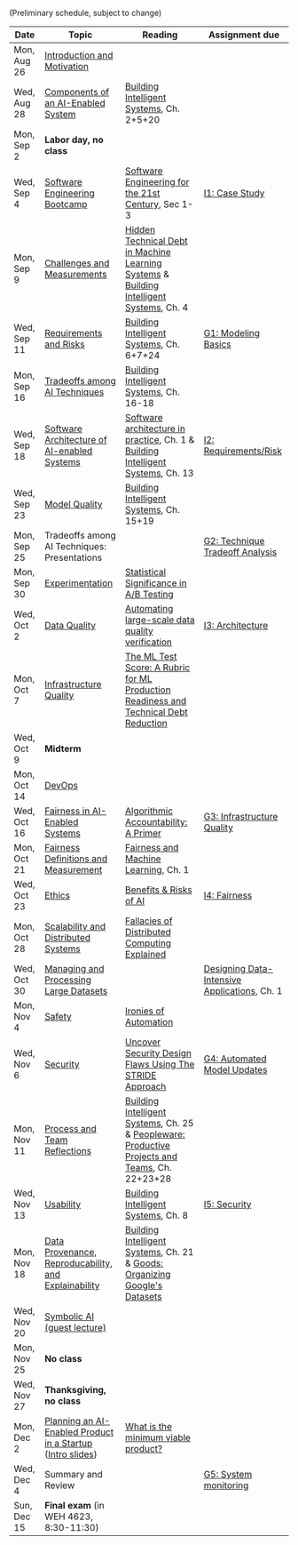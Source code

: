 
(Preliminary schedule, subject to change)

| Date  | Topic | Reading | Assignment due |
| -     | -     | -       | -              |
| Mon, Aug 26 | [Introduction and Motivation](https://ckaestne.github.io/seai/slides/01_introduction_and_motivation/intro.html) |   |   |
| Wed, Aug 28 | [Components of an AI-Enabled System](https://ckaestne.github.io/seai/slides/02_components/components.html)  | [Building Intelligent Systems](https://www.buildingintelligentsystems.com/), Ch. 2+5+20  |   |
| Mon, Sep 2  | **Labor day, no class** |   |   |
| Wed, Sep 4  | [Software Engineering Bootcamp](https://ckaestne.github.io/seai/slides/03_se_bootcamp/se.html)   |  [Software Engineering for the 21st Century](http://ra.adm.cs.cmu.edu/anon/usr0/anon/usr/ftp/isri2005/CMU-ISRI-05-108.pdf), Sec 1-3  | [I1: Case Study](https://github.com/ckaestne/seai/blob/master/assignments/I1_case_study/assignment01.md)  |
| Mon, Sep 9  | [Challenges and Measurements](https://ckaestne.github.io/seai/slides/04_challenges/challenges.html)   | [Hidden Technical Debt in Machine Learning Systems](http://papers.nips.cc/paper/5656-hidden-technical-debt-in-machine-learning-systems.pdf) & [Building Intelligent Systems](https://www.buildingintelligentsystems.com/), Ch. 4    |   |
| Wed, Sep 11 | [Requirements and Risks](https://ckaestne.github.io/seai/slides/05_requirements/requirements.html)  | [Building Intelligent Systems](https://www.buildingintelligentsystems.com/), Ch. 6+7+24  | [G1: Modeling Basics](https://github.com/ckaestne/seai/blob/master/assignments/G1_modeling_basics/assignment02.md) |
| Mon, Sep 16 | [Tradeoffs among AI Techniques](https://ckaestne.github.io/seai/slides/06_tradeoffs/tradeoffs.html#/)   |  [Building Intelligent Systems](https://www.buildingintelligentsystems.com/), Ch. 16-18 |   |
| Wed, Sep 18 |  [Software Architecture of AI-enabled Systems](https://ckaestne.github.io/seai/slides/07_architecture/architecture.html) |  [Software architecture in practice](https://www.oreilly.com/library/view/software-architecture-in/9780132942799/?ar), Ch. 1 & [Building Intelligent Systems](https://www.buildingintelligentsystems.com/), Ch. 13 |  [I2: Requirements/Risk](https://github.com/ckaestne/seai/blob/master/assignments/I2_requirements_risks/assignment03.md) |
| Wed, Sep 23 | [Model Quality](https://ckaestne.github.io/seai/slides/08_model_quality/modelquality.html)   |  [Building Intelligent Systems](https://www.buildingintelligentsystems.com/), Ch. 15+19 |   |
| Mon, Sep 25 | Tradeoffs among AI Techniques: Presentations    |   | [G2: Technique Tradeoff Analysis](https://github.com/ckaestne/seai/blob/master/assignments/G2_tradeoffs/assignment04.md) |
| Mon, Sep 30 | [Experimentation](https://ckaestne.github.io/seai/slides/09_experimentation/experimentation.html) | [Statistical Significance in A/B Testing](http://blog.analytics-toolkit.com/2017/statistical-significance-ab-testing-complete-guide/)  |   |
| Wed, Oct 2  | [Data Quality](https://ckaestne.github.io/seai/slides/10_data_quality/dataquality.html)    | [Automating large-scale data quality verification](http://www.vldb.org/pvldb/vol11/p1781-schelter.pdf)  | [I3: Architecture](https://github.com/ckaestne/seai/blob/master/assignments/I3_architecture/assignment05.md)  |
| Mon, Oct 7  | [Infrastructure Quality](https://ckaestne.github.io/seai/slides/11_infrastructurequality/testing.html)  |  [The ML Test Score: A Rubric for ML Production Readiness and Technical Debt Reduction](https://research.google.com/pubs/archive/46555.pdf) |   |
| Wed, Oct 9  |  **Midterm**   |   |  |
| Mon, Oct 14 | [DevOps](https://ckaestne.github.io/seai/slides/12_devops/devops.html)  |   |    |
| Wed, Oct 16 | [Fairness in AI-Enabled Systems](https://ckaestne.github.io/seai/slides/13_fairness/fairness.html)  | [Algorithmic Accountability: A Primer](https://datasociety.net/wp-content/uploads/2018/04/Data_Society_Algorithmic_Accountability_Primer_FINAL-4.pdf)   | [G3: Infrastructure Quality](https://github.com/ckaestne/seai/blob/master/assignments/G3_quality/assignment06.md) |
| Mon, Oct 21 | [Fairness Definitions and Measurement](https://ckaestne.github.io/seai/slides/14_fairness_2/fairness2.html)  |  [Fairness and Machine Learning](https://fairmlbook.org/pdf/introduction.pdf), Ch. 1 |   |
| Wed, Oct 23 | [Ethics](https://ckaestne.github.io/seai/slides/15_ethics/ethics.html)  |[Benefits & Risks of AI](https://futureoflife.org/background/benefits-risks-of-artificial-intelligence/)   | [I4: Fairness](https://github.com/ckaestne/seai/blob/master/assignments/I4_fairness/assignment07.md) |
| Mon, Oct 28 | [Scalability and Distributed Systems](https://ckaestne.github.io/seai/slides/16_distributed/systems.html)     |  [Fallacies of Distributed Computing Explained](https://www.rgoarchitects.com/Files/fallacies.pdf) |   |
| Wed, Oct 30 | [Managing and Processing Large Datasets](https://ckaestne.github.io/seai/slides/17_dataatscale/data.html)  |   | [Designing Data-Intensive Applications](https://cmu.primo.exlibrisgroup.com/discovery/fulldisplay?docid=alma991019578119704436&context=L&vid=01CMU_INST:01CMU&search_scope=MyInst_and_CI&tab=Everything&lang=en), Ch. 1  |
| Mon, Nov 4  | [Safety](https://ckaestne.github.io/seai/slides/18_safety/safety.html)   |  [Ironies of Automation](https://www.ise.ncsu.edu/wp-content/uploads/2017/02/Bainbridge_1983_Automatica.pdf) |   |
| Wed, Nov 6  | [Security](https://ckaestne.github.io/seai/slides/19_security/security.html)    | [Uncover Security Design Flaws Using The STRIDE Approach](https://github.com/ckaestne/seai/raw/master/other_material/readings/security/msnd_threatmodeling.pdf)  | [G4: Automated Model Updates](https://github.com/ckaestne/seai/blob/master/assignments/G4_continuousdelivery/assignment08.md)  |
| Mon, Nov 11 | [Process and Team Reflections](https://ckaestne.github.io/seai/slides/20_teams/teams.html)    |  [Building Intelligent Systems](https://www.buildingintelligentsystems.com/), Ch. 25 & [Peopleware: Productive Projects and Teams](http://proquest.safaribooksonline.com/9780133440706), Ch. 22+23+28 |   |
| Wed, Nov 13 | [Usability](https://ckaestne.github.io/seai/slides/21_usability/usability.html) |  [Building Intelligent Systems](https://www.buildingintelligentsystems.com/), Ch. 8 | [I5: Security](https://github.com/ckaestne/seai/blob/master/assignments/I5_security/assignment09.md)   |
| Mon, Nov 18 | [Data Provenance, Reproducability, and Explainability](https://ckaestne.github.io/seai/slides/22_provenance/provenance.html)    | [Building Intelligent Systems](https://www.buildingintelligentsystems.com/), Ch. 21 & [Goods: Organizing Google's Datasets](http://research.google.com/pubs/archive/45390.pdf)  |   |
| Wed, Nov 20 | [Symbolic AI (guest lecture)](https://github.com/ckaestne/seai/raw/master/lectures/23_symbolic/ai_in_se.pdf)  |   |   |
| Mon, Nov 25 | **No class** |   | |
| Wed, Nov 27 | **Thanksgiving, no class**    |   | |
| Mon, Dec 2  | [Planning an AI-Enabled Product in a Startup](https://ckaestne.github.io/seai/slides/23_startup/startup.html) ([Intro slides](https://github.com/ckaestne/seai/raw/master/lectures/24_startup/SEforML_Startups.pdf)) | [What is the minimum viable product?](http://venturehacks.wpengine.com/wp-content/uploads/2009/03/what-is-the-minimum-viable-product.mp3)  |   |
| Wed, Dec 4  | Summary and Review  |  | [G5: System monitoring](https://github.com/ckaestne/seai/blob/master/assignments/G5_feedbackloop/assignment10.md) |
| Sun, Dec 15 | **Final exam** (in WEH 4623, 8:30-11:30) ||



